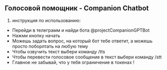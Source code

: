 Голосовой помощник - Companion Chatbot
- 
1. инструкция по использованию:
- Перейди в телеграмм и найди бота @projectCompanionGPTBot
- Нажми кнопку начать 
- Можешь задать вопрос, на который бот тебе ответит, а можешь просто поборлтать на любую тему
- Чтобы озвучить текст выбери команду /tts
- Чтобы перевести голосовое сообщение в текст выбери команду /stt
- Главное не забывай, что у тебя ограничение в токенах !


